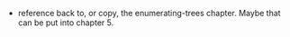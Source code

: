 




- reference back to, or copy, the enumerating-trees chapter. Maybe that can
be put into chapter 5. 